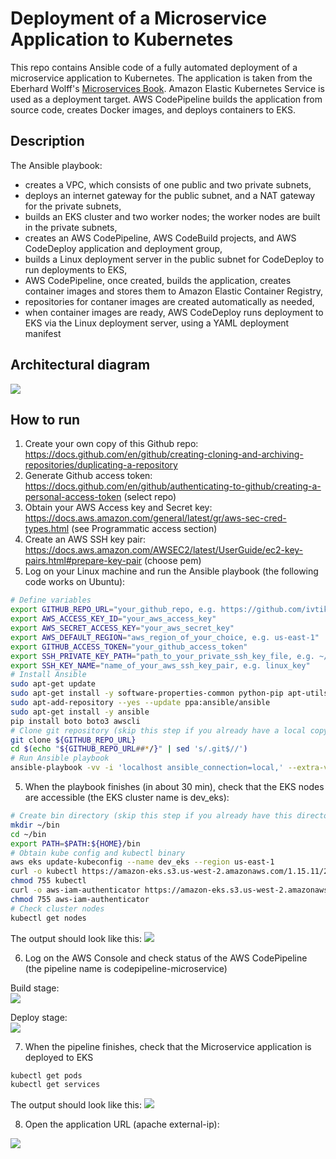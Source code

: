 # Deployment of a Microservice Application to Kubernetes

This repo contains Ansible code of a fully automated deployment of a microservice application to Kubernetes. The application is taken from the Eberhard Wolff's [Microservices Book](https://github.com/ewolff/microservice-kubernetes). Amazon Elastic Kubernetes Service is used as a deployment target. AWS CodePipeline builds the application from source code, creates Docker images, and deploys containers to EKS.

## Description
The Ansible playbook:
* creates a VPC, which consists of one public and two private subnets,
* deploys an internet gateway for the public subnet, and a NAT gateway for the private subnets,
* builds an EKS cluster and two worker nodes; the worker nodes are built in the private subnets,
* creates an AWS CodePipeline, AWS CodeBuild projects, and AWS CodeDeploy application and deployment group,
* builds a Linux deployment server in the public subnet for CodeDeploy to run deployments to EKS,
* AWS CodePipeline, once created, builds the application, creates container images and stores them to Amazon Elastic Container Registry,
* repositories for contaner images are created automatically as needed,
* when container images are ready, AWS CodeDeploy runs deployment to EKS via the Linux deployment server, using a YAML deployment manifest
## Architectural diagram
![](doc/architectural_diagram.png)
## How to run
1. Create your own copy of this Github repo: https://docs.github.com/en/github/creating-cloning-and-archiving-repositories/duplicating-a-repository
2. Generate Github access token: https://docs.github.com/en/github/authenticating-to-github/creating-a-personal-access-token (select repo)
3. Obtain your AWS Access key and Secret key: https://docs.aws.amazon.com/general/latest/gr/aws-sec-cred-types.html (see Programmatic access section)
4. Create an AWS SSH key pair: https://docs.aws.amazon.com/AWSEC2/latest/UserGuide/ec2-key-pairs.html#prepare-key-pair (choose pem)
5. Log on your Linux machine and run the Ansible playbook (the following code works on Ubuntu):

```bash
# Define variables
export GITHUB_REPO_URL="your_github_repo, e.g. https://github.com/ivtikhon/microservice-kubernetes.git"
export AWS_ACCESS_KEY_ID="your_aws_access_key"
export AWS_SECRET_ACCESS_KEY="your_aws_secret_key"
export AWS_DEFAULT_REGION="aws_region_of_your_choice, e.g. us-east-1"
export GITHUB_ACCESS_TOKEN="your_github_access_token"
export SSH_PRIVATE_KEY_PATH="path_to_your_private_ssh_key_file, e.g. ~/.ssh/linux_key.pem"
export SSH_KEY_NAME="name_of_your_aws_ssh_key_pair, e.g. linux_key"
# Install Ansible
sudo apt-get update
sudo apt-get install -y software-properties-common python-pip apt-utils
sudo apt-add-repository --yes --update ppa:ansible/ansible
sudo apt-get install -y ansible
pip install boto boto3 awscli
# Clone git repository (skip this step if you already have a local copy of the repo)
git clone ${GITHUB_REPO_URL}
cd $(echo "${GITHUB_REPO_URL##*/}" | sed 's/.git$//')
# Run Ansible playbook
ansible-playbook -vv -i 'localhost ansible_connection=local,' --extra-vars="git_repo_path='${GITHUB_REPO_URL}' aws_access_key='${AWS_ACCESS_KEY_ID}' aws_secret_key='${AWS_SECRET_ACCESS_KEY}' git_token='${GITHUB_ACCESS_TOKEN}' ssh_private_key_path='${SSH_PRIVATE_KEY_PATH}' ssh_key_name='${SSH_KEY_NAME}' aws_region='${AWS_DEFAULT_REGION}'" infra/ansible/infra.yml
```
5. When the playbook finishes (in about 30 min), check that the EKS nodes are accessible (the EKS cluster name is dev_eks):
```bash
# Create bin directory (skip this step if you already have this directory)
mkdir ~/bin
cd ~/bin
export PATH=$PATH:${HOME}/bin
# Obtain kube config and kubectl binary
aws eks update-kubeconfig --name dev_eks --region us-east-1
curl -o kubectl https://amazon-eks.s3.us-west-2.amazonaws.com/1.15.11/2020-07-08/bin/linux/amd64/kubectl
chmod 755 kubectl
curl -o aws-iam-authenticator https://amazon-eks.s3.us-west-2.amazonaws.com/1.15.11/2020-07-08/bin/linux/amd64/aws-iam-authenticator
chmod 755 aws-iam-authenticator
# Check cluster nodes
kubectl get nodes
```
  
The output should look like this:
![](doc/eks_nodes.png)


6. Log on the AWS Console and check status of the AWS CodePipeline (the pipeline name is codepipeline-microservice)  

Build stage:  
![](doc/codepipeline_build.png)
  
Deploy stage:  
![](doc/codepipeline_build.png)

7. When the pipeline finishes, check that the Microservice application is deployed to EKS
```bash
kubectl get pods
kubectl get services
```
The output should look like this:
![](doc/eks_pods.png)

8. Open the application URL (apache external-ip):  

![](doc/microservice_app.png)
